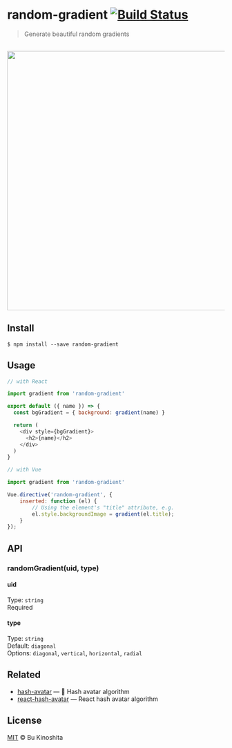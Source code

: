 # random-gradient [![Build Status](https://travis-ci.org/bukinoshita/random-gradient.svg?branch=master)](https://travis-ci.org/bukinoshita/random-gradient)

> Generate beautiful random gradients

<br/>
<img src="https://cldup.com/S4sruO8J60.png" width="600"/>

## Install
```
$ npm install --save random-gradient
```

## Usage
```js
// with React

import gradient from 'random-gradient'

export default ({ name }) => {
  const bgGradient = { background: gradient(name) }

  return (
    <div style={bgGradient}>
      <h2>{name}</h2>
    </div>
  )
}

// with Vue

import gradient from 'random-gradient'

Vue.directive('random-gradient', {
    inserted: function (el) {
        // Using the element's "title" attribute, e.g.
        el.style.backgroundImage = gradient(el.title);
    }
});
```

## API
### randomGradient(uid, type)

#### uid
Type: `string`<br/>
Required

#### type
Type: `string`<br/>
Default: `diagonal`<br/>
Options: `diagonal`, `vertical`, `horizontal`, `radial`<br/>

## Related

- [hash-avatar](https://github.com/bukinoshita/hash-avatar) — :rainbow: Hash avatar algorithm
- [react-hash-avatar](https://github.com/bukinoshita/react-hash-avatar) — React hash avatar algorithm

## License
[MIT](https://github.com/bukinoshita/random-gradient/blob/master/LICENSE) &copy; Bu Kinoshita
